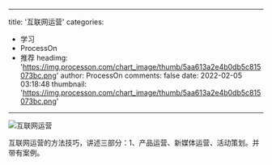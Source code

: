
---
title: '互联网运营'
categories: 
 - 学习
 - ProcessOn
 - 推荐
headimg: 'https://img.processon.com/chart_image/thumb/5aa613a2e4b0db5c815073bc.png'
author: ProcessOn
comments: false
date: 2022-02-05 03:18:48
thumbnail: 'https://img.processon.com/chart_image/thumb/5aa613a2e4b0db5c815073bc.png'
---

<div>   
<img class="thumb" alt="互联网运营" src="https://img.processon.com/chart_image/thumb/5aa613a2e4b0db5c815073bc.png" referrerpolicy="no-referrer">
<p>互联网运营的方法技巧，讲述三部分：1、产品运营、新媒体运营、活动策划。并带有案例。</p>  
</div>
            